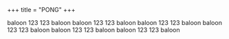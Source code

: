 +++
title = "PONG"
+++


baloon 123 123 baloon
baloon 123 123 baloon
baloon 123 123 baloon
baloon 123 123 baloon
baloon 123 123 baloon
baloon 123 123 baloon
